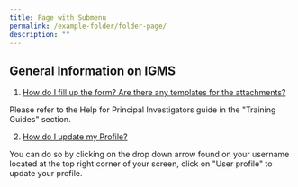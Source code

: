 ```yaml
---
title: Page with Submenu
permalink: /example-folder/folder-page/
description: ""
---
```

General Information on IGMS
---------------------------
1. [How do I fill up the form? Are there any templates for the attachments?](https://researchgrant.gov.sg/Pages/faqs.aspx#)

Please refer to the Help for Principal Investigators guide in the "Training Guides" section.

2. [How do I update my Profile?](https://researchgrant.gov.sg/Pages/faqs.aspx#)

You can do so by clicking on the drop down arrow found on your username located at the top right corner of your screen, click on "User profile" to update your profile.